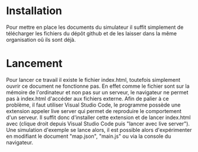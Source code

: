 # Installation

Pour mettre en place les documents du simulateur il suffit simplement de télécharger les fichiers du dépôt github et de les laisser dans la même organisation oû ils sont déjà.

# Lancement

Pour lancer ce travail il existe le fichier index.html, toutefois simplement ouvrir ce document ne fonctionne pas. En effet comme le fichier sont sur la mémoire de l'ordinateur et non pas sur un serveur, le navigateur ne permet pas à index.html d'accéder aux fichiers externe. Afin de palier à ce problème, il faut utiliser Visual Studio Code, le programme possède une extension appeler  live server qui permet de reproduire le comportement d'un serveur. Il suffit donc d'installer cette extension et de lancer index.html avec (clique droit depuis Visual Studio Code puis "lancer avec live server"). Une simulation d'exemple se lance alors, il est possible  alors d'expérimenter en modifiant le document "map.json", "main.js" ou via la console du navigateur.
